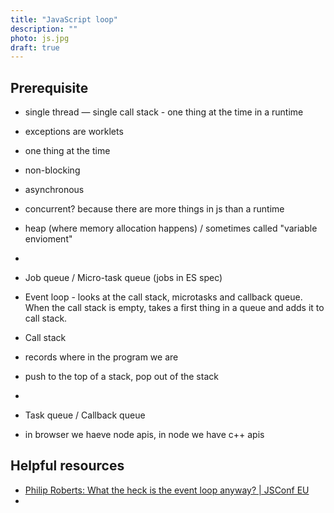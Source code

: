 ```yaml
---
title: "JavaScript loop"
description: ""
photo: js.jpg
draft: true
---
```


## Prerequisite

- single thread — single call stack - one thing at the time in a runtime
- exceptions are worklets
- one thing at the time
- non-blocking
- asynchronous

- concurrent? because there are more things in js than a runtime

- heap (where memory allocation happens) / sometimes called "variable envioment"
-

* Job queue / Micro-task queue (jobs in ES spec)

* Event loop - looks at the call stack, microtasks and callback queue. When the call stack is empty, takes a first thing in a queue and adds it to call stack.

* Call stack
* records where in the program we are
* push to the top of a stack, pop out of the stack

-

- Task queue / Callback queue

- in browser we haeve node apis, in node we have c++ apis

## Helpful resources

- [Philip Roberts: What the heck is the event loop anyway? | JSConf EU](https://youtu.be/8aGhZQkoFbQ)
-

